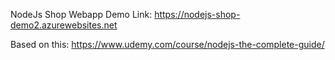 NodeJs Shop Webapp Demo Link: https://nodejs-shop-demo2.azurewebsites.net

Based on this: https://www.udemy.com/course/nodejs-the-complete-guide/
